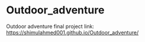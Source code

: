 # Outdoor_adventure
Outdoor adventure final project
link: https://shimulahmed001.github.io/Outdoor_adventure/
